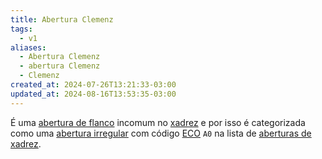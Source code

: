 ```yaml
---
title: Abertura Clemenz
tags:
  - v1
aliases:
  - Abertura Clemenz
  - abertura Clemenz
  - Clemenz
created_at: 2024-07-26T13:21:33-03:00
updated_at: 2024-08-16T13:53:35-03:00
---
```


É uma [abertura de flanco](../../../../rascunhos/2024/07/26/Xadrez_Aberturas_de_flanco.md) incomum no [xadrez](../../../../sementes/2024/07/06/Xadrez.md) e por isso é categorizada como uma [abertura irregular](../../../../sementes/2024/07/06/Xadrez_Aberturas_irregulares.md) com código [ECO](../../../../sementes/2024/07/07/Encyclopaedia_of_Chess_Openings.md) `A0` na lista de [aberturas de xadrez](../../../../rascunhos/2024/07/26/Xadrez_Aberturas.md).